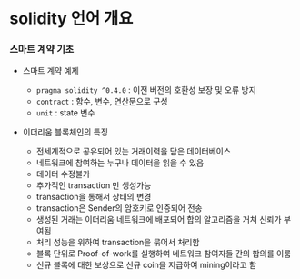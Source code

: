<h1>solidity 언어 개요</h1>

<h3>스마트 계약 기초</h3>

- 스마트 계약 예제

    - `pragma solidity ^0.4.0` : 이전 버전의 호환성 보장 및 오류 방지
    - `contract` : 함수, 변수, 연산문으로 구성
    - `unit` : state 변수

- 이더리움 블록체인의 특징
    - 전세계적으로 공유되어 있는 거래이력을 담은 데이터베이스
    - 네트워크에 참여하는 누구나 데이터을 읽을 수 있음
    - 데이터 수정불가
    - 추가적인 transaction 만 생성가능
    - transaction을 통해서 상태의 변경
    - transaction은 Sender의 암호키로 인증되어 전송
    - 생성된 거래는 이더리움 네트워크에 배포되어 합의 알고리즘을 거쳐 신뢰가 부여됨
    - 처리 성능을 위하여 transaction을 묶어서 처리함
    - 블록 단위로 Proof-of-work를 실행하여 네트워크 참여자들 간의 합의를 이룸
    - 신규 블록에 대한 보상으로 신규 coin을 지급하여 mining이라고 함
    


